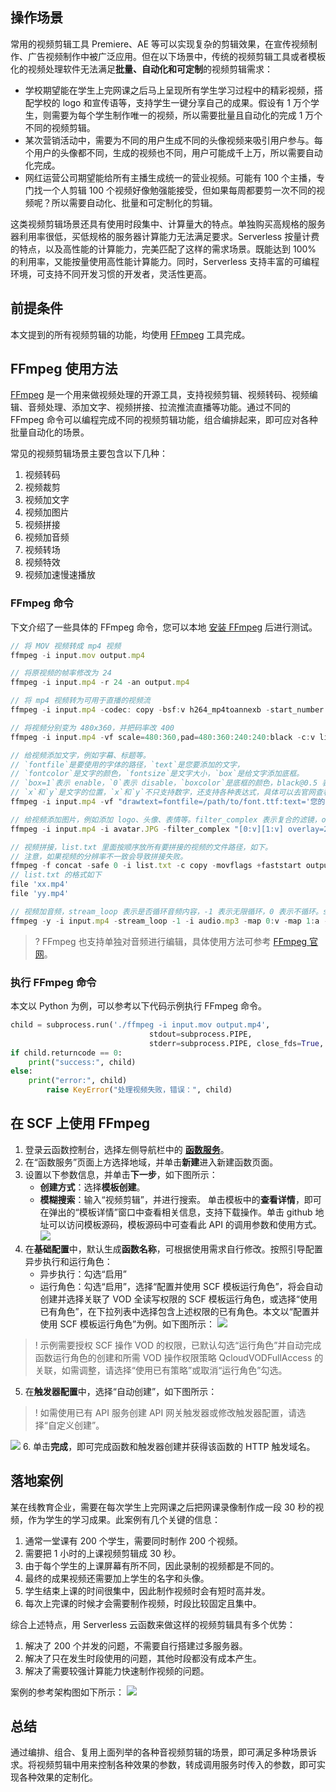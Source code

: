 

## 操作场景

常用的视频剪辑工具 Premiere、AE 等可以实现复杂的剪辑效果，在宣传视频制作、广告视频制作中被广泛应用。但在以下场景中，传统的视频剪辑工具或者模板化的视频处理软件无法满足**批量、自动化和可定制**的视频剪辑需求：
- 学校期望能在学生上完网课之后马上呈现所有学生学习过程中的精彩视频，搭配学校的 logo 和宣传语等，支持学生一键分享自己的成果。假设有 1 万个学生，则需要为每个学生制作唯一的视频，所以需要批量且自动化的完成 1 万个不同的视频剪辑。
- 某次营销活动中，需要为不同的用户生成不同的头像视频来吸引用户参与。每个用户的头像都不同，生成的视频也不同，用户可能成千上万，所以需要自动化完成。
- 网红运营公司期望能给所有主播生成统一的营业视频。可能有 100 个主播，专门找一个人剪辑 100 个视频好像勉强能接受，但如果每周都要剪一次不同的视频呢？所以需要自动化、批量和可定制化的剪辑。

这类视频剪辑场景还具有使用时段集中、计算量大的特点。单独购买高规格的服务器利用率很低，买低规格的服务器计算能力无法满足要求。Serverless 按量计费的特点，以及高性能的计算能力，完美匹配了这样的需求场景。既能达到 100% 的利用率，又能按量使用高性能计算能力。同时，Serverless 支持丰富的可编程环境，可支持不同开发习惯的开发者，灵活性更高。

## 前提条件

本文提到的所有视频剪辑的功能，均使用 [FFmpeg](http://ffmpeg.org/) 工具完成。

## FFmpeg 使用方法
[FFmpeg](http://ffmpeg.org/) 是一个用来做视频处理的开源工具，支持视频剪辑、视频转码、视频编辑、音频处理、添加文字、视频拼接、拉流推流直播等功能。通过不同的 FFmpeg 命令可以编程完成不同的视频剪辑功能，组合编排起来，即可应对各种批量自动化的场景。

常见的视频剪辑场景主要包含以下几种：
1. 视频转码
2. 视频裁剪
3. 视频加文字
4. 视频加图片
5. 视频拼接
6. 视频加音频
7. 视频转场
8. 视频特效
9. 视频加速慢速播放

### FFmpeg 命令

下文介绍了一些具体的 FFmpeg 命令，您可以本地 [安装 FFmpeg](http://ffmpeg.org/) 后进行测试。

```jsx
// 将 MOV 视频转成 mp4 视频
ffmpeg -i input.mov output.mp4
```
```jsx
// 将原视频的帧率修改为 24
ffmpeg -i input.mp4 -r 24 -an output.mp4
```
```jsx
// 将 mp4 视频转为可用于直播的视频流
ffmpeg -i input.mp4 -codec: copy -bsf:v h264_mp4toannexb -start_number 0 -hls_time 10 -hls_list_size 0 -f hls output.m3u8
```
```jsx
// 将视频分别变为 480x360，并把码率改 400
ffmpeg -i input.mp4 -vf scale=480:360,pad=480:360:240:240:black -c:v libx264 -x264-params nal-hrd=cbr:force-cfr=1 -b:v 400000 -bufsize 400000 -minrate 400000 -maxrate 400000 output.mp4
```
```jsx
// 给视频添加文字，例如字幕、标题等。
// `fontfile`是要使用的字体的路径，`text`是您要添加的文字，
// `fontcolor`是文字的颜色，`fontsize`是文字大小，`box`是给文字添加底框。
// `box=1`表示 enable，`0`表示 disable，`boxcolor`是底框的颜色，black@0.5 表示黑色透明度是 50%，`boxborderw`是底框距文字的宽度
// `x`和`y`是文字的位置，`x`和`y`不只支持数字，还支持各种表达式，具体可以去官网查看
ffmpeg -i input.mp4 -vf "drawtext=fontfile=/path/to/font.ttf:text='您的文字':fontcolor=white:fontsize=24:box=1:boxcolor=black@0.5:boxborderw=5:x=(w-text_w)/2:y=(h-text_h)/2" -codec:a copy output.mp4
```
```jsx
// 给视频添加图片，例如添加 logo、头像、表情等。filter_complex 表示复合的滤镜，overlay 表示表示图片的 x 和 y，enable 表示图片出现的时间段，从 0-20 秒
ffmpeg -i input.mp4 -i avatar.JPG -filter_complex "[0:v][1:v] overlay=25:25:enable='between(t,0,20)'" -pix_fmt yuv420p -c:a copy output.mp4
```
```jsx
// 视频拼接，list.txt 里面按顺序放所有要拼接的视频的文件路径，如下。
// 注意，如果视频的分辨率不一致会导致拼接失败。
ffmpeg -f concat -safe 0 -i list.txt -c copy -movflags +faststart output.mp4
// list.txt 的格式如下
file 'xx.mp4'
file 'yy.mp4'
```
```jsx
// 视频加音频，stream_loop 表示是否循环音频内容，-1 表示无限循环，0 表示不循环。shortest 表示最短的 MP3 输入流结束时完成编码。
ffmpeg -y -i input.mp4 -stream_loop -1 -i audio.mp3 -map 0:v -map 1:a -c:v copy -shortest output.mp4
```
>? FFmpeg 也支持单独对音频进行编辑，具体使用方法可参考 [FFmpeg 官网](http://ffmpeg.org/)。

### 执行 FFmpeg 命令

本文以 Python 为例，可以参考以下代码示例执行 FFmpeg 命令。

```python
child = subprocess.run('./ffmpeg -i input.mov output.mp4',
                               stdout=subprocess.PIPE,
                               stderr=subprocess.PIPE, close_fds=True, shell=True)
if child.returncode == 0:
	print("success:", child)
else:
	print("error:", child)
		raise KeyError("处理视频失败，错误：", child)
```

## 在 SCF 上使用 FFmpeg

1. 登录云函数控制台，选择左侧导航栏中的 **[函数服务](https://console.cloud.tencent.com/scf/list)**。
2. 在“函数服务”页面上方选择地域，并单击**新建**进入新建函数页面。
3. 设置以下参数信息，并单击**下一步**，如下图所示： 
   - **创建方式**：选择**模板创建**。
   - **模糊搜索**：输入“视频剪辑”，并进行搜索。
    单击模板中的**查看详情**，即可在弹出的“模板详情”窗口中查看相关信息，支持下载操作。单击 github 地址可以访问模板源码，模板源码中可查看此 API 的调用参数和使用方式。
 ![](https://qcloudimg.tencent-cloud.cn/raw/55c67bbd72f15eca250985a4a5c3186e.png)
4. 在**基础配置**中，默认生成**函数名称**，可根据使用需求自行修改。按照引导配置异步执行和运行角色：
   - 异步执行：勾选“启用”
   - 运行角色：勾选“启用”，选择“配置并使用 SCF 模板运行角色”，将会自动创建并选择关联了 VOD 全读写权限的 SCF 模板运行角色，或选择“使用已有角色”，在下拉列表中选择包含上述权限的已有角色。本文以“配置并使用 SCF 模板运行角色”为例。如下图所示： 
![](https://qcloudimg.tencent-cloud.cn/raw/cdb5533f5e64a9ab0646c60d0db4d131.png)
>! 示例需要授权 SCF 操作 VOD 的权限，已默认勾选“运行角色”并自动完成函数运行角色的创建和所需 VOD 操作权限策略 QcloudVODFullAccess 的关联，如需调整，请选择“使用已有策略”或取消“运行角色”勾选。
>
5. 在**触发器配置**中，选择“自动创建”，如下图所示： 
>! 如需使用已有 API 服务创建 API 网关触发器或修改触发器配置，请选择“自定义创建”。
>
   ![](https://qcloudimg.tencent-cloud.cn/raw/147755a39cc3ba2d60c97252a7b3c5a5.png)
6. 单击**完成**，即可完成函数和触发器创建并获得该函数的 HTTP 触发域名。

## 落地案例

某在线教育企业，需要在每次学生上完网课之后把网课录像制作成一段 30 秒的视频，作为学生的学习成果。此案例有几个关键的信息：
1. 通常一堂课有 200 个学生，需要同时制作 200 个视频。
2. 需要把 1 小时的上课视频剪辑成 30 秒。
3. 由于每个学生的上课屏幕有所不同，因此录制的视频都是不同的。
4. 最终的成果视频还需要加上学生的名字和头像。
5. 学生结束上课的时间很集中，因此制作视频时会有短时高并发。
6. 每次上完课的时候才会需要制作视频，时段比较固定且集中。

综合上述特点，用 Serverless 云函数来做这样的视频剪辑具有多个优势：
1. 解决了 200 个并发的问题，不需要自行搭建过多服务器。
2. 解决了只在发生时段使用的问题，其他时段都没有成本产生。
3. 解决了需要较强计算能力快速制作视频的问题。

案例的参考架构图如下所示：
![](https://qcloudimg.tencent-cloud.cn/raw/af379a5ef33a75bc6d1b7181f8604828.png)

## 总结

通过编排、组合、复用上面列举的各种音视频剪辑的场景，即可满足多种场景诉求。将视频剪辑中用来控制各种效果的参数，转成调用服务时传入的参数，即可实现各种效果的定制化。

